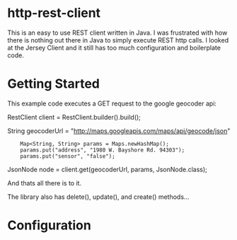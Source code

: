 http-rest-client
======================

This is an easy to use REST client written in Java. 
I was frustrated with how there is nothing out there in Java to simply execute REST http calls.
I looked at the Jersey Client and it still has too much configuration and boilerplate code.


Getting Started
======================

This example code executes a GET request to the google geocoder api:

  RestClient client = RestClient.builder().build();
 
  String geocoderUrl = "http://maps.googleapis.com/maps/api/geocode/json"

		Map<String, String> params = Maps.newHashMap();
		params.put("address", "1980 W. Bayshore Rd. 94303");
		params.put("sensor", "false");

  JsonNode node = client.get(geocoderUrl, params, JsonNode.class);
  
And thats all there is to it.

The library also has delete(), update(), and create() methods...


Configuration
======================
